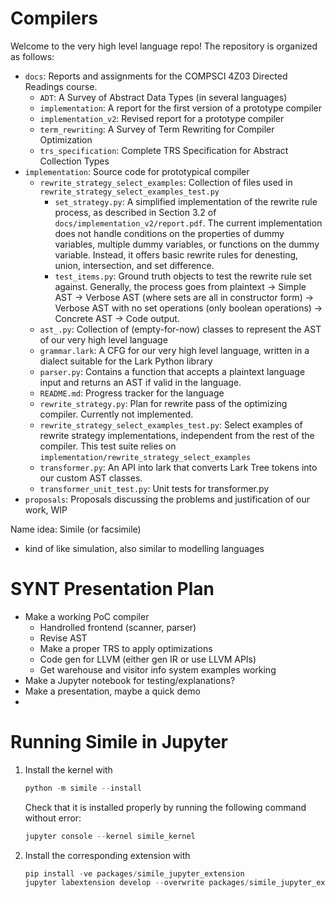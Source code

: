 # Compilers

Welcome to the very high level language repo! The repository is organized as follows:

- `docs`: Reports and assignments for the COMPSCI 4Z03 Directed Readings course.
  - `ADT`: A Survey of Abstract Data Types (in several languages)
  - `implementation`: A report for the first version of a prototype compiler
  - `implementation_v2`: Revised report for a prototype compiler
  - `term_rewriting`: A Survey of Term Rewriting for Compiler Optimization
  - `trs_specification`: Complete TRS Specification for Abstract Collection Types
- `implementation`: Source code for prototypical compiler
  - `rewrite_strategy_select_examples`: Collection of files used in `rewrite_strategy_select_examples_test.py`
    - `set_strategy.py`: A simplified implementation of the rewrite rule process, as described in Section 3.2 of `docs/implementation_v2/report.pdf`. The current implementation does not handle conditions on the properties of dummy variables, multiple dummy variables, or functions on the dummy variable. Instead, it offers basic rewrite rules for denesting, union, intersection, and set difference.
    - `test_items.py`: Ground truth objects to test the rewrite rule set against. Generally, the process goes from plaintext -> Simple AST -> Verbose AST (where sets are all in constructor form) -> Verbose AST with no set operations (only boolean operations) -> Concrete AST -> Code output.
  - `ast_.py`: Collection of (empty-for-now) classes to represent the AST of our very high level language
  - `grammar.lark`: A CFG for our very high level language, written in a dialect suitable for the Lark Python library
  - `parser.py`: Contains a function that accepts a plaintext language input and returns an AST if valid in the language.
  - `README.md`: Progress tracker for the language
  - `rewrite_strategy.py`: Plan for rewrite pass of the optimizing compiler. Currently not implemented.
  - `rewrite_strategy_select_examples_test.py`: Select examples of rewrite strategy implementations, independent from the rest of the compiler. This test suite relies on `implementation/rewrite_strategy_select_examples`
  - `transformer.py`: An API into lark that converts Lark Tree tokens into our custom AST classes.
  - `transformer_unit_test.py`: Unit tests for transformer.py
- `proposals`: Proposals discussing the problems and justification of our work, WIP

<!-- # TODO (non-implementation) -->

Name idea: Simile (or facsimile)

- kind of like simulation, also similar to modelling languages

# SYNT Presentation Plan

- Make a working PoC compiler
  - Handrolled frontend (scanner, parser)
  - Revise AST
  - Make a proper TRS to apply optimizations
  - Code gen for LLVM (either gen IR or use LLVM APIs)
  - Get warehouse and visitor info system examples working
- Make a Jupyter notebook for testing/explanations?
- Make a presentation, maybe a quick demo
-

# Running Simile in Jupyter

1. Install the kernel with

   ```powershell
   python -m simile --install
   ```

   Check that it is installed properly by running the following command without error:

   ```powershell
   jupyter console --kernel simile_kernel
   ```

2. Install the corresponding extension with
   ```powershell
   pip install -ve packages/simile_jupyter_extension
   jupyter labextension develop --overwrite packages/simile_jupyter_extension
   ```
